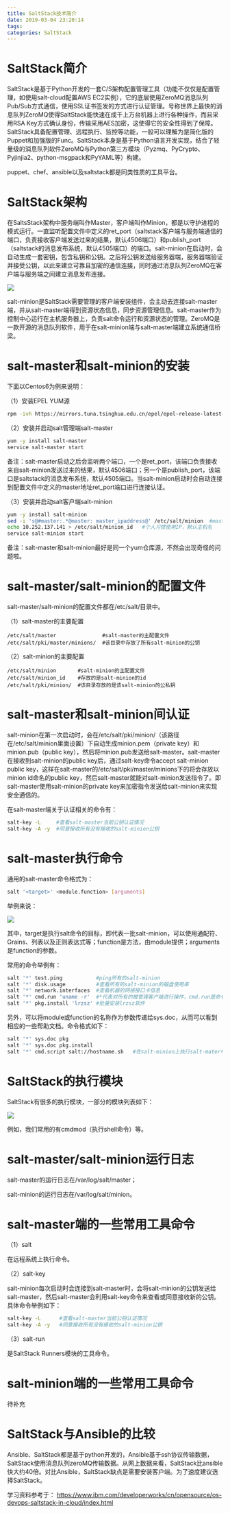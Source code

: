 ```yaml
---
title: SaltStack技术简介
date: 2019-03-04 23:20:14
tags:
categories: SaltStack
---
```


# SaltStack简介

SaltStack是基于Python开发的一套C/S架构配置管理工具（功能不仅仅是配置管理，如使用salt-cloud配置AWS EC2实例），它的底层使用ZeroMQ消息队列Pub/Sub方式通信，使用SSL证书签发的方式进行认证管理。号称世界上最快的消息队列ZeroMQ使得SaltStack能快速在成千上万台机器上进行各种操作，而且采用RSA Key方式确认身份，传输采用AES加密，这使得它的安全性得到了保障。SaltStack具备配置管理、远程执行、监控等功能，一般可以理解为是简化版的Puppet和加强版的Func。SaltStack本身是基于Python语言开发实现，结合了轻量级的消息队列软件ZeroMQ与Python第三方模块（Pyzmq、PyCrypto、Pyjinjia2、python-msgpack和PyYAML等）构建。

puppet、chef、ansible以及saltstack都是同类性质的工具平台。

# SaltStack架构

在SaltsStack架构中服务端叫作Master，客户端叫作Minion，都是以守护进程的模式运行。一直监听配置文件中定义的ret_port（saltstack客户端与服务端通信的端口，负责接收客户端发送过来的结果，默认4506端口）和publish_port（saltstack的消息发布系统，默认4505端口）的端口。salt-minion在启动时，会自动生成一套密钥，包含私钥和公钥。之后将公钥发送给服务器端，服务器端验证并接受公钥，以此来建立可靠且加密的通信连接，同时通过消息队列ZeroMQ在客户端与服务端之间建立消息发布连接。

![](/images/saltstack_1_1.png)

salt-minion是SaltStack需要管理的客户端安装组件，会主动去连接salt-master端，并从salt-master端得到资源状态信息，同步资源管理信息。salt-master作为控制中心运行在主机服务器上，负责salt命令运行和资源状态的管理。ZeroMQ是一款开源的消息队列软件，用于在salt-minion端与salt-master端建立系统通信桥梁。

# salt-master和salt-minion的安装

下面以Centos6为例来说明：

（1）安装EPEL YUM源

```bash
rpm -ivh https://mirrors.tuna.tsinghua.edu.cn/epel/epel-release-latest-6.noarch.rpm
```

（2）安装并启动salt管理端salt-master

```bash
yum -y install salt-master
service salt-master start
```

备注：salt-master启动之后会监听两个端口，一个是ret_port，该端口负责接收来自salt-minion发送过来的结果，默认4506端口；另一个是publish_port，该端口是saltstack的消息发布系统，默认4505端口。当salt-minion启动时会自动连接到配置文件中定义的master地址ret_port端口进行连接认证。

（3）安装并启动salt客户端salt-minion

```bash
yum -y install salt-minion
sed -i 's@#master:.*@master: master_ipaddress@' /etc/salt/minion  #master_ipaddress为管理端IP
echo 10.252.137.141 > /etc/salt/minion_id   #个人习惯使用IP，默认主机名
service salt-minion start
```

备注：salt-master和salt-minion最好是同一个yum仓库源，不然会出现奇怪的问题啦。

# salt-master/salt-minion的配置文件

salt-master/salt-minion的配置文件都在/etc/salt/目录中。

（1）salt-master的主要配置

    /etc/salt/master               #salt-master的主配置文件
    /etc/salt/pki/master/minions/  #该目录中存放了所有salt-minion的公钥

（2）salt-minion的主要配置

    /etc/salt/minion       #salt-minion的主配置文件
    /etc/salt/minion_id    #存放的是salt-minion的id
    /etc/salt/pki/minion/  #该目录存放的是该salt-minion的公私钥

# salt-master和salt-minion间认证

salt-minion在第一次启动时，会在/etc/salt/pki/minion/（该路径在/etc/salt/minion里面设置）下自动生成minion.pem（private key）和 minion.pub（public key），然后将minion.pub发送给salt-master。salt-master在接收到salt-minion的public key后，通过salt-key命令accept salt-minion public key，这样在salt-master的/etc/salt/pki/master/minions下的将会存放以minion id命名的public key，然后salt-master就能对salt-minion发送指令了。即salt-master使用salt-minion的private key来加密指令发送给salt-minion来实现安全通信的。

在salt-master端关于认证相关的命令有：

```bash
salt-key -L     #查看salt-master当前公钥认证情况
salt-key -A -y  #同意接收所有没有接收的salt-minion公钥
```

# salt-master执行命令

通用的salt-master命令格式为：

```bash
salt '<target>' <module.function> [arguments]
```

举例来说：

![](/images/saltstack_1_2.png)

其中，target是执行salt命令的目标，即代表一批salt-minion，可以使用通配符、Grains、列表以及正则表达式等；function是方法，由module提供；arguments是function的参数。

常用的命令举例有：

```bash
salt '*' test.ping           #ping所有的salt-minion
salt '*' disk.usage          #查看所有的salt-minion的磁盘使用率
salt '*' network.interfaces  #查看机器的网络接口卡信息
salt '*' cmd.run 'uname -r'  #*代表对所有的被管理客户端进行操作，cmd.run是命令调用模块
salt '*' pkg.install 'lrzsz' #批量安装lrzsz软件
```

另外，可以将module或function的名称作为参数传递给sys.doc，从而可以看到相应的一些帮助文档。命令格式如下：

```bash
salt '*' sys.doc pkg
salt '*' sys.doc pkg.install
salt '*' cmd.script salt://hostname.sh   #在salt-minion上执行salt-mater中file_roots中hostname.sh脚本文件，很重要哦
```

# SaltStack的执行模块

SaltStack有很多的执行模块，一部分的模块列表如下：

![](/images/saltstack_1_3.png)

例如，我们常用的有cmdmod（执行shell命令）等。

# salt-master/salt-minion运行日志

salt-master的运行日志在/var/log/salt/master；

salt-minion的运行日志在/var/log/salt/minion。

# salt-master端的一些常用工具命令

（1）salt

在远程系统上执行命令。

（2）salt-key

salt-minion每次启动时会连接到salt-master时，会将salt-minion的公钥发送给salt-master，然后salt-master会利用salt-key命令来查看或同意接收新的公钥。具体命令举例如下：

```bash
salt-key -L      #查看salt-master当前公钥认证情况
salt-key -A -y   #同意接收所有没有接收的salt-minion公钥
```

（3）salt-run

是SaltStack Runners模块的工具命令。

# salt-minion端的一些常用工具命令

待补充

# SaltStack与Ansible的比较

Ansible、SaltStack都是基于python开发的，Ansible基于ssh协议传输数据，SaltStack使用消息队列zeroMQ传输数据。从网上数据来看，SaltStack比ansible快大约40倍。对比Ansible，SaltStack缺点是需要安装客户端。为了速度建议选择SaltStack。

学习资料参考于：
https://www.ibm.com/developerworks/cn/opensource/os-devops-saltstack-in-cloud/index.html
